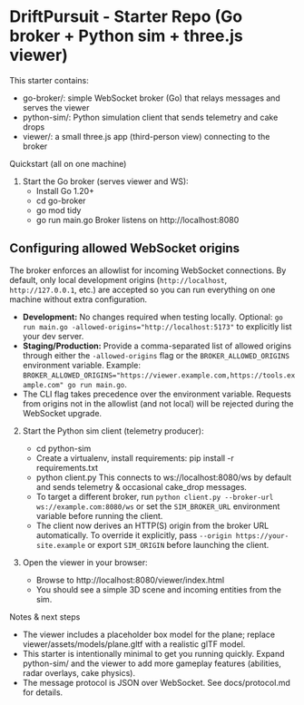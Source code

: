 DriftPursuit - Starter Repo (Go broker + Python sim + three.js viewer)
====================================================================

This starter contains:
- go-broker/: simple WebSocket broker (Go) that relays messages and serves the viewer
- python-sim/: Python simulation client that sends telemetry and cake drops
- viewer/: a small three.js app (third-person view) connecting to the broker

Quickstart (all on one machine)
1. Start the Go broker (serves viewer and WS):
   - Install Go 1.20+
   - cd go-broker
   - go mod tidy
   - go run main.go
   Broker listens on http://localhost:8080

Configuring allowed WebSocket origins
-------------------------------------
The broker enforces an allowlist for incoming WebSocket connections. By default, only local development origins (`http://localhost`, `http://127.0.0.1`, etc.) are accepted so you can run everything on one machine without extra configuration.

- **Development:** No changes required when testing locally. Optional: `go run main.go -allowed-origins="http://localhost:5173"` to explicitly list your dev server.
- **Staging/Production:** Provide a comma-separated list of allowed origins through either the `-allowed-origins` flag or the `BROKER_ALLOWED_ORIGINS` environment variable. Example: `BROKER_ALLOWED_ORIGINS="https://viewer.example.com,https://tools.example.com" go run main.go`.
- The CLI flag takes precedence over the environment variable. Requests from origins not in the allowlist (and not local) will be rejected during the WebSocket upgrade.

2. Start the Python sim client (telemetry producer):
   - cd python-sim
   - Create a virtualenv, install requirements: pip install -r requirements.txt
   - python client.py
   This connects to ws://localhost:8080/ws by default and sends telemetry & occasional cake_drop messages.
   - To target a different broker, run `python client.py --broker-url ws://example.com:8080/ws` or set the
     `SIM_BROKER_URL` environment variable before running the client.
   - The client now derives an HTTP(S) origin from the broker URL automatically. To override it explicitly,
     pass `--origin https://your-site.example` or export `SIM_ORIGIN` before launching the client.

3. Open the viewer in your browser:
   - Browse to http://localhost:8080/viewer/index.html
   - You should see a simple 3D scene and incoming entities from the sim.

Notes & next steps
- The viewer includes a placeholder box model for the plane; replace viewer/assets/models/plane.gltf with a realistic glTF model.
- This starter is intentionally minimal to get you running quickly. Expand python-sim/ and the viewer to add more gameplay features (abilities, radar overlays, cake physics).
- The message protocol is JSON over WebSocket. See docs/protocol.md for details.
